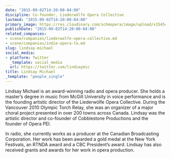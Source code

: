 ```yaml
---
date: "2015-09-02T14:20:00-04:00"
discipline: Co-founder, Liederwölfe Opera Collective
lastmod: "2015-09-02T14:20:00-04:00"
primary_image: https://res.cloudinary.com/schmopera/image/upload/v1545409169/media/webhook-uploads/1441217917243/LindsaySquare.jpg.jpg
publishDate: "2015-09-02T14:20:00-04:00"
related_companies:
- scene/companies/liederwolfe-opera-collective.md
- scene/companies/indie-opera-to.md
slug: lindsay-michael
social_media:
- platform: Twitter
  _template: social_media
  url: https://twitter.com/lindsaymic
title: Lindsay Michael
_template: "people_single"
---
```


Lindsay Michael is an award-winning radio and opera producer. She holds a master’s degree in music from McGill University in voice performance and is the founding artistic director of the Liederwölfe Opera Collective. During the Vancouver 2010 Olympic Torch Relay, she was an organizer of a major choral project presented in over 200 towns across Canada. Lindsay was the artistic director and co-founder of Cobblestone Productions and the founder of Opera PEI.

In radio, she currently works as a producer at the Canadian Broadcasting Corporation. Her work has been awarded a gold medal at the New York Festivals, an RTNDA award and a CBC President’s award. Lindsay has also received grants and awards for her work in opera production.
